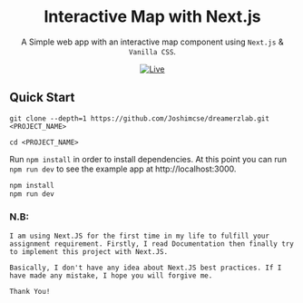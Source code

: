 <div align="center">

# Interactive Map with Next.js

A Simple web app with an interactive map component using `Next.js` & `Vanilla CSS`.

[![Live](https://img.shields.io/badge/click%20here%20for-live%20demo-373277.svg?style=for-the-badge)](https://dreamerzlab.vercel.app/)

</div>

## Quick Start

```
git clone --depth=1 https://github.com/Joshimcse/dreamerzlab.git <PROJECT_NAME>

cd <PROJECT_NAME>
```

Run `npm install` in order to install dependencies. At this point you can run `npm run dev` to see the example app at http://localhost:3000.

```bash
npm install
npm run dev
```

### N.B:

`I am using Next.JS for the first time in my life to fulfill your assignment requirement. Firstly, I read Documentation then finally try to implement this project with Next.JS. `

`Basically, I don't have any idea about Next.JS best practices. If I have made any mistake, I hope you will forgive me.`

`Thank You!`
